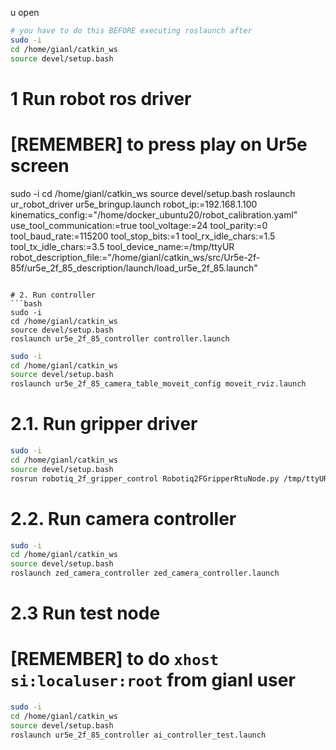 u open
```bash
# you have to do this BEFORE executing roslaunch after
sudo -i
cd /home/gianl/catkin_ws
source devel/setup.bash
```

# 1 Run robot ros driver
# [REMEMBER] to press play on Ur5e screen
sudo -i
cd /home/gianl/catkin_ws
source devel/setup.bash
roslaunch ur_robot_driver ur5e_bringup.launch robot_ip:=192.168.1.100 kinematics_config:="/home/docker_ubuntu20/robot_calibration.yaml" use_tool_communication:=true tool_voltage:=24 tool_parity:=0 tool_baud_rate:=115200 tool_stop_bits:=1 tool_rx_idle_chars:=1.5 tool_tx_idle_chars:=3.5 tool_device_name:=/tmp/ttyUR robot_description_file:="/home/gianl/catkin_ws/src/Ur5e-2f-85f/ur5e_2f_85_description/launch/load_ur5e_2f_85.launch"
```

# 2. Run controller
```bash
sudo -i
cd /home/gianl/catkin_ws
source devel/setup.bash
roslaunch ur5e_2f_85_controller controller.launch 
```

```bash
sudo -i
cd /home/gianl/catkin_ws
source devel/setup.bash
roslaunch ur5e_2f_85_camera_table_moveit_config moveit_rviz.launch 
``` 

# 2.1. Run gripper driver
```bash
sudo -i
cd /home/gianl/catkin_ws
source devel/setup.bash
rosrun robotiq_2f_gripper_control Robotiq2FGripperRtuNode.py /tmp/ttyUR
```

# 2.2. Run camera controller
```bash
sudo -i
cd /home/gianl/catkin_ws
source devel/setup.bash
roslaunch zed_camera_controller zed_camera_controller.launch
```

# 2.3 Run test node
# [REMEMBER] to do `xhost si:localuser:root` from gianl user
```bash
sudo -i
cd /home/gianl/catkin_ws
source devel/setup.bash
roslaunch ur5e_2f_85_controller ai_controller_test.launch
```